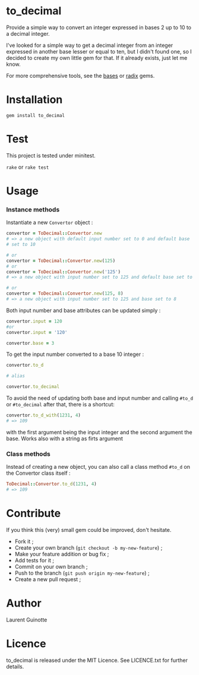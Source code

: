 # to_decimal

Provide a simple way to convert an integer expressed in bases
2 up to 10 to a decimal integer.

I've looked for a simple way to get a decimal integer from an integer expressed
in another base lesser or equal to ten, but I didn't found one, so I decided to
create my own little gem for that. If it already exists, just let me know.

For more comprehensive tools, see the
[bases](https://github.com/whatyouhide/bases) or
[radix](https://github.com/rubyworks/radix) gems.

# Installation

`gem install to_decimal`

# Test

This project is tested under minitest.

`rake` or `rake test`

# Usage

### Instance methods

Instantiate a new `Convertor` object :

```ruby
convertor = ToDecimal::Convertor.new
# => a new object with default input number set to 0 and default base 
# set to 10

# or
convertor = ToDecimal::Convertor.new(125)
# or
convertor = ToDecimal::Convertor.new('125')
# => a new object with input number set to 125 and default base set to 10

# or
convertor = ToDecimal::Convertor.new(125, 8)
# => a new object with input number set to 125 and base set to 8
```

Both input number and base attributes can be updated simply :

```ruby
convertor.input = 120
#or
convertor.input = '120'

convertor.base = 3
```

To get the input number converted to a base 10 integer :

```ruby
convertor.to_d

# alias

convertor.to_decimal
```

To avoid the need of updating both base and input number and calling `#to_d` or 
`#to_decimal` after that, there is a shortcut:

```ruby
convertor.to_d_with(1231, 4)
# => 109
```

with the first argument being the input integer and the second argument the
base. Works also with a string as firts argument


### Class methods

Instead of creating a new object, you can also call a class method `#to_d` on
the Convertor class itself :

```ruby
ToDecimal::Convertor.to_d(1231, 4)
# => 109
```

# Contribute

If you think this (very) small gem could be improved, don't hesitate.

- Fork it ;
- Create your own branch (`git checkout -b my-new-feature`) ;
- Make your feature addition or bug fix ;
- Add tests for it ;
- Commit on your own branch ;
- Push to the branch (`git push origin my-new-feature`) ;
- Create a new pull request ;

# Author

Laurent Guinotte


# Licence

to_decimal is released under the MIT Licence. See LICENCE.txt
for further details.
